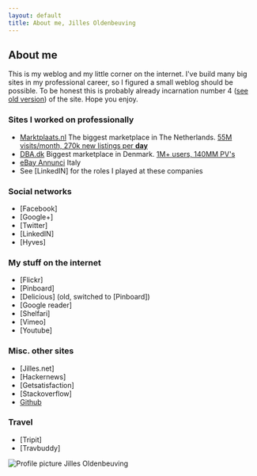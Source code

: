 ```yaml
---
layout: default
title: About me, Jilles Oldenbeuving
---
```


About me
--------
This is my weblog and my little corner on the internet. I've build many big sites in my professional career, so I figured a small weblog should be possible. To be honest this is probably already incarnation number 4 ([see old version]({{site.baseurl}}/perma/2006/03/05/welcome-to-v3-blog/index.html)) of the site. Hope you enjoy.

### Sites I worked on professionally

 * [Marktplaats.nl](http://www.marktplaats.nl) 
   The biggest marketplace in The Netherlands. [55M visits/month, 270k new listings per **day**](http://statisch.marktplaats.nl/html/about_us.html)
 * [DBA.dk](http://www.dba.dk) 
   Biggest marketplace in Denmark. [1M+ users, 140MM PV's](http://www.dba.dk/asp/solosites/medieinfo/statistik.asp)
 * [eBay Annunci](http://annunci.ebay.it/ebay-annunci?utm_source=jilles&utm_medium=link&utm_campaign=about) Italy
 * See [LinkedIN] for the roles I played at these companies


### Social networks
 * [Facebook]
 * [Google+]
 * [Twitter]
 * [LinkedIN]
 * [Hyves]


### My stuff on the internet
 * [Flickr]
 * [Pinboard]
 * [Delicious]
    (old, switched to [Pinboard])
 * [Google reader]
 * [Shelfari]
 * [Vimeo]
 * [Youtube]


### Misc. other sites
 * [Jilles.net]
 * [Hackernews]
 * [Getsatisfaction]
 * [Stackoverflow]
 * [Github](https://github.com/ojilles)


### Travel
 * [Tripit]
 * [Travbuddy]


![Profile picture Jilles Oldenbeuving][profile1]

[profile1]: {{site.baseurl}}/photos/misc/profile_picture_jilles_oldenbeuving.jpg
